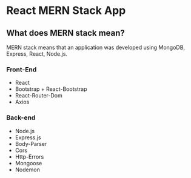 # React MERN Stack App

## What does MERN stack mean?
MERN stack means that an application was developed using MongoDB, Express, React, Node.js.

### Front-End
- React
- Bootstrap + React-Bootstrap
- React-Router-Dom
- Axios
 
### Back-end
- Node.js
- Express.js
- Body-Parser
- Cors
- Http-Errors
- Mongoose
- Nodemon
